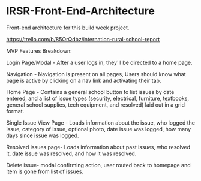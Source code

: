 # IRSR-Front-End-Architecture

Front-end architecture for this build week project.

https://trello.com/b/85OrQdbz/internation-rural-school-report

MVP Features Breakdown:

Login Page/Modal - After a user logs in, they'll be directed to a home page.

Navigation - Navigation is present on all pages, Users should know what page is active by clicking on a nav link and activating their tab.

Home Page - Contains a general school button to list issues by date entered, and a list of issue types (security, electrical, furniture, textbooks, general school supplies, tech equipment, and resolved) laid out in a grid format.

Single Issue View Page - Loads information about the issue, who logged the issue, category of issue, optional photo, date issue was logged, how many days since issue was logged.

Resolved issues page- Loads information about past issues, who resolved it, date issue was resolved, and how it was resolved.

Delete issue- modal confirming action, user routed back to homepage and item is gone from list of issues.
